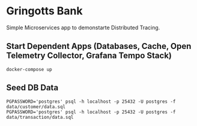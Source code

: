 # Gringotts Bank

Simple Microservices app to demonstarte Distributed Tracing.

## Start Dependent Apps (Databases, Cache, Open Telemetry Collector, Grafana Tempo Stack)

```shell
docker-compose up
```

## Seed DB Data

```shell
PGPASSWORD='postgres' psql -h localhost -p 25432 -U postgres -f data/customer/data.sql
PGPASSWORD='postgres' psql -h localhost -p 25432 -U postgres -f data/transaction/data.sql
```
